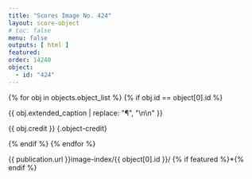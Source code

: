 ```yaml
---
title: "Scores Image No. 424"
layout: score-object
# toc: false
menu: false
outputs: [ html ]
featured: 
order: 14240
object:
  - id: "424"
---
```


{% for obj in objects.object_list %}
{% if obj.id == object[0].id %}

{{ obj.extended_caption | replace: "¶", "\n\n" }}

{{ obj.credit }} {.object-credit}

{% endif %}
{% endfor %}

<div class="object-credit object-url is-print-only">

{{ publication.url }}image-index/{{ object[0].id }}/ {% if featured %}*{% endif %}

</div>
